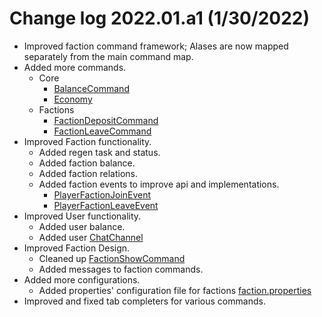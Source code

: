 # Change log 2022.01.a1 (1/30/2022)
- Improved faction command framework; Alases are now mapped separately from the main command map. 
- Added more commands.
  - Core
    - [BalanceCommand](https://)
    - [Economy](https://)
  - Factions    
    - [FactionDepositCommand](https://)
    - [FactionLeaveCommand](https://)
- Improved Faction functionality. 
  - Added regen task and status.
  - Added faction balance.  
  - Added faction relations.
  - Added faction events to improve api and implementations.
    - [PlayerFactionJoinEvent](https://)
    - [PlayerFactionLeaveEvent](https://)
- Improved User functionality.
  - Added user balance.
  - Added user [ChatChannel](https://)
- Improved Faction Design.
  - Cleaned up [FactionShowCommand](https://)
  - Added messages to faction commands.
- Added more configurations.
  - Added properties' configuration file for factions [faction.properties](https://)
- Improved and fixed tab completers for various commands.    